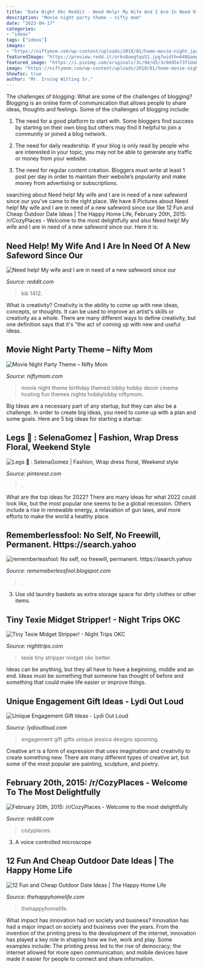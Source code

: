 ```yaml
---
title: "Date Night Okc Reddit - Need Help! My Wife And I Are In Need Of A New Safeword Since Our"
description: "Movie night party theme – nifty mom"
date: "2023-04-17"
categories:
- "ideas"
tags: ["ideas"]
images:
- "https://niftymom.com/wp-content/uploads/2018/01/home-movie-night.jpg"
featuredImage: "https://preview.redd.it/orku8oegtqu51.jpg?width=640&amp;height=853&amp;crop=smart&amp;auto=webp&amp;s=78703b3ce42e61227ad33103d552da7299ee2145"
featured_image: "https://i.pinimg.com/originals/3c/9d/d5/3c9dd5e73f1da66d322a5573a1627da4.jpg"
image: "https://niftymom.com/wp-content/uploads/2018/01/home-movie-night.jpg"
ShowToc: true
author: "Mr. Irving Witting Sr."
---
```



The challenges of blogging: What are some of the challenges of blogging?
Blogging is an online form of communication that allows people to share ideas, thoughts and feelings. Some of the challenges of blogging include:
1. The need for a good platform to start with. Some bloggers find success by starting on their own blog but others may find it helpful to join a community or joined a blog network.

2. The need for daily readership. If your blog is only read by people who are interested in your topic, you may not be able to generate any traffic or money from your website.

3. The need for regular content creation. Bloggers must write at least 1 post per day in order to maintain their website’s popularity and make money from advertising or subscriptions.

	

		
searching about Need help! My wife and I are in need of a new safeword since our you've came to the right place. We have 8 Pictures about Need help! My wife and I are in need of a new safeword since our like 12 Fun and Cheap Outdoor Date Ideas | The Happy Home Life, February 20th, 2015: /r/CozyPlaces - Welcome to the most delightfully and also Need help! My wife and I are in need of a new safeword since our. Here it is:
		
    
## Need Help! My Wife And I Are In Need Of A New Safeword Since Our

<img loading=lazy src="https://preview.redd.it/orku8oegtqu51.jpg?width=640&amp;height=853&amp;crop=smart&amp;auto=webp&amp;s=78703b3ce42e61227ad33103d552da7299ee2145" onerror="this.onerror=null;this.src='https://tse3.mm.bing.net/th?id=OIP.96BSjmckyRpMARyiLEibwAHaJ3&amp;pid=15.1';" alt="Need help! My wife and I are in need of a new safeword since our">

_Source: reddit.com_

>kik 1412. 

	

What is creativity?
Creativity is the ability to come up with new ideas, concepts, or thoughts. It can be used to improve an artist's skills or creativity as a whole. There are many different ways to define creativity, but one definition says that it's "the act of coming up with new and useful ideas.

    
## Movie Night Party Theme – Nifty Mom

<img loading=lazy src="https://niftymom.com/wp-content/uploads/2018/01/home-movie-night.jpg" onerror="this.onerror=null;this.src='https://tse3.mm.bing.net/th?id=OIP.MqggTYfPtzBfj419yl2YzQHaKO&amp;pid=15.1';" alt="Movie Night Party Theme – Nifty Mom">

_Source: niftymom.com_

>movie night theme birthday themed lobby hobby decor cinema hosting fun themes nights hobbylobby niftymom. 

	

Big Ideas are a necessary part of any startup, but they can also be a challenge. In order to create big ideas, you need to come up with a plan and some goals. Here are 5 big ideas for starting a startup: 

    
## Legs 🤤 : SelenaGomez | Fashion, Wrap Dress Floral, Weekend Style

<img loading=lazy src="https://i.pinimg.com/originals/3c/9d/d5/3c9dd5e73f1da66d322a5573a1627da4.jpg" onerror="this.onerror=null;this.src='https://tse3.mm.bing.net/th?id=OIP.vUx0622gJPdd6kA_z7vOtAHaK-&amp;pid=15.1';" alt="Legs 🤤 : SelenaGomez | Fashion, Wrap dress floral, Weekend style">

_Source: pinterest.com_

>. 

	

What are the top ideas for 2022?
There are many ideas for what 2022 could look like, but the most popular one seems to be a global recession. Others include a rise in renewable energy, a relaxation of gun laws, and more efforts to make the world a healthy place.

    
## Rememberlessfool: No Self, No Freewill, Permanent. Https://search.yahoo

<img loading=lazy src="https://1.bp.blogspot.com/-dyYA52wftEA/Xma0_l5L3nI/AAAAAAAAehY/AVKYk6w14TY6hsp3jzTcBAov3Cao5E1lgCLcBGAsYHQ/s1600/Untitled1313.png" onerror="this.onerror=null;this.src='https://tse4.mm.bing.net/th?id=OIP.mHS_JgFqb_kAS3QkTpurGQHaEK&amp;pid=15.1';" alt="rememberlessfool: No self, no freewill, permanent. https://search.yahoo">

_Source: rememeberlessfool.blogspot.com_

>. 

	

3. Use old laundry baskets as extra storage space for dirty clothes or other items.

    
## Tiny Texie Midget Stripper! - Night Trips OKC

<img loading=lazy src="https://i1.wp.com/nighttrips.com/OKC/wp-content/uploads/2018/06/TinyTexieONTHorizontalWeb1099x613-1.jpg?fit=1099%2C613&amp;ssl=1" onerror="this.onerror=null;this.src='https://tse4.mm.bing.net/th?id=OIP.ui9AG_QIm6MM4DyFullUaAHaEI&amp;pid=15.1';" alt="Tiny Texie Midget Stripper! - Night Trips OKC">

_Source: nighttrips.com_

>texie tiny stripper midget okc better. 

	

Ideas can be anything, but they all have to have a beginning, middle and an end. Ideas must be something that someone has thought of before and something that could make life easier or improve things.

    
## Unique Engagement Gift Ideas - Lydi Out Loud

<img loading=lazy src="http://lydioutloud.com/wp-content/uploads/2016/02/engagement-gift-spoons.jpg" onerror="this.onerror=null;this.src='https://tse3.mm.bing.net/th?id=OIP.-iZbJNoX-FoauiYMiE4uowHaGP&amp;pid=15.1';" alt="Unique Engagement Gift Ideas - Lydi Out Loud">

_Source: lydioutloud.com_

>engagement gift gifts unique jessica designs spooning. 

	

Creative art is a form of expression that uses imagination and creativity to create something new. There are many different types of creative art, but some of the most popular are painting, sculpture, and poetry.

    
## February 20th, 2015: /r/CozyPlaces - Welcome To The Most Delightfully

<img loading=lazy src="https://i.imgur.com/68UUZkn.jpg" onerror="this.onerror=null;this.src='https://tse2.mm.bing.net/th?id=OIP.aGDq4phtmVQyko0kkYBOtAHaJ9&amp;pid=15.1';" alt="February 20th, 2015: /r/CozyPlaces - Welcome to the most delightfully">

_Source: reddit.com_

>cozyplaces. 

	

3. A voice controlled microscope

    
## 12 Fun And Cheap Outdoor Date Ideas | The Happy Home Life

<img loading=lazy src="https://www.thehappyhomelife.com/wp-content/uploads/2017/03/12-Fun-and-Cheap-Outdoor-Date-Ideas.jpg" onerror="this.onerror=null;this.src='https://tse3.mm.bing.net/th?id=OIP.Geujj5UfjmPakmW-ZhjicgHaLH&amp;pid=15.1';" alt="12 Fun and Cheap Outdoor Date Ideas | The Happy Home Life">

_Source: thehappyhomelife.com_

>thehappyhomelife. 

	

What impact has innovation had on society and business?
Innovation has had a major impact on society and business over the years. From the invention of the printing press to the development of the internet, innovation has played a key role in shaping how we live, work and play. Some examples include: The printing press led to the rise of democracy; the internet allowed for more open communication; and mobile devices have made it easier for people to connect and share information.

